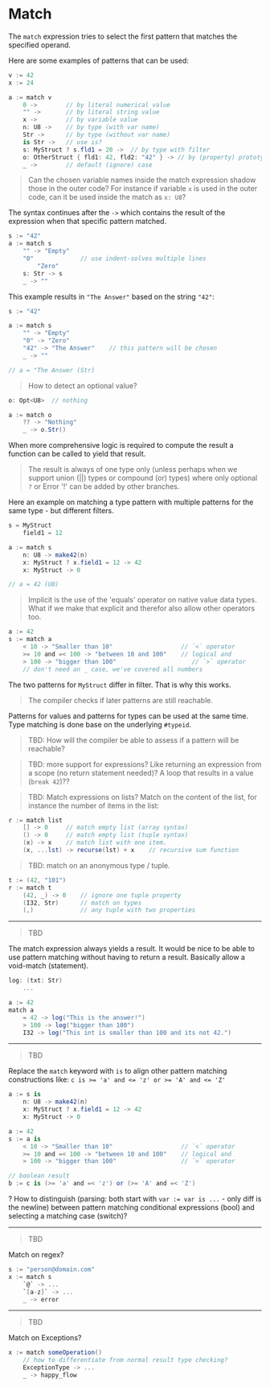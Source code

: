 # Match

The `match` expression tries to select the first pattern that matches the specified operand.

Here are some examples of patterns that can be used:

```C#
v := 42
x := 24

a := match v
    0 ->        // by literal numerical value
    "" ->       // by literal string value
    x ->        // by variable value
    n: U8 ->    // by type (with var name)
    Str ->      // by type (without var name)
    is Str ->   // use is?
    s: MyStruct ? s.fld1 = 20 ->  // by type with filter
    o: OtherStruct { fld1: 42, fld2: "42" } -> // by (property) prototype
    _ ->        // default (ignore) case
```

> Can the chosen variable names inside the match expression shadow those in the outer code? For instance if variable `x` is used in the outer code, can it be used inside the match as `x: U8`?

The syntax continues after the `->` which contains the result of the expression when that specific pattern matched.

```csharp
s := "42"
a := match s
    "" -> "Empty"
    "0"             // use indent-solves multiple lines
        "Zero"
    s: Str -> s
    _ -> ""
```

This example results in `"The Answer"` based on the string `"42"`:

```C#
s := "42"

a := match s
    "" -> "Empty"
    "0" -> "Zero"
    "42" -> "The Answer"    // this pattern will be chosen
    _ -> ""

// a = "The Answer (Str)
```

> How to detect an optional value?

```csharp
o: Opt<U8>  // nothing

a := match o
    ?? -> "Nothing"
    _ -> o.Str()
```

When more comprehensive logic is required to compute the result a function can be called to yield that result.

> The result is always of one type only (unless perhaps when we support union (||) types or compound (or) types) where only optional `?` or Error '!' can be added by other branches.

Here an example on matching a type pattern with multiple patterns for the same type - but different filters.

```C#
s = MyStruct
    field1 = 12

a := match s
    n: U8 -> make42(n)
    x: MyStruct ? x.field1 = 12 -> 42
    x: MyStruct -> 0

// a = 42 (U8)
```

> Implicit is the use of the 'equals' operator on native value data types. What if we make that explicit and therefor also allow other operators too.

```csharp
a := 42
s := match a
    < 10 -> "Smaller than 10"                   // `<` operator
    >= 10 and =< 100 -> "between 10 and 100"    // logical and
    > 100 -> "bigger than 100"                     // `>` operator
    // don't need an _ case, we've covered all numbers
```

The two patterns for `MyStruct` differ in filter. That is why this works.

> The compiler checks if later patterns are still reachable.

Patterns for values and patterns for types can be used at the same time. Type matching is done base on the underlying `#typeid`.

> TBD: How will the compiler be able to assess if a pattern will be reachable?

> TBD: more support for expressions? Like returning an expression from a scope (no return statement needed)? A loop that results in a value (`break 42`)??

> TBD: Match expressions on lists? Match on the content of the list, for instance the number of items in the list:

```csharp
r := match list
    [] -> 0     // match empty list (array syntax)
    () -> 0     // match empty list (tuple syntax)
    (x) -> x    // match list with one item.
    (x, ...lst) -> recurse(lst) + x    // recursive sum function
```

> TBD: match on an anonymous type / tuple.

```csharp
t := (42, "101")
r := match t
    (42, _) -> 0    // ignore one tuple property
    (I32, Str)      // match on types
    (,)             // any tuple with two properties
```

---

> TBD

The match expression always yields a result. It would be nice to be able to use pattern matching without having to return a result. Basically allow a void-match (statement).

```csharp
log: (txt: Str)
    ...

a := 42
match a
    = 42 -> log("This is the answer!")
    > 100 -> log("bigger than 100")
    I32 -> log("This int is smaller than 100 and its not 42.")
```

---

> TBD

Replace the `match` keyword with `is` to align other pattern matching constructions like: `c is >= 'a' and <= 'z' or >= 'A' and <= 'Z'`

```C#
a := s is
    n: U8 -> make42(n)
    x: MyStruct ? x.field1 = 12 -> 42
    x: MyStruct -> 0

a := 42
s := a is
    < 10 -> "Smaller than 10"                   // `<` operator
    >= 10 and =< 100 -> "between 10 and 100"    // logical and
    > 100 -> "bigger than 100"                  // `>` operator

// boolean result
b := c is (>= 'a' and =< 'z') or (>= 'A' and =< 'Z')
```

? How to distinguish (parsing: both start with `var := var is ...` - only diff is the newline) between pattern matching conditional expressions (bool) and selecting a matching case (switch)?

---

> TBD

Match on regex?

```csharp
s := "person@domain.com"
x := match s
    `@` -> ...
    `[a-z]` -> ...
    _ -> error
```

---

> TBD

Match on Exceptions?

```csharp
x := match someOperation()
    // how to differentiate from normal result type checking?
    ExceptionType -> ...
    _ -> happy_flow
```
